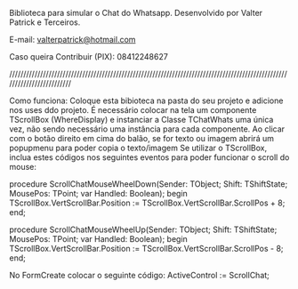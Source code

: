 
  Biblioteca para simular o Chat do Whatsapp.
  Desenvolvido por Valter Patrick e Terceiros.

  E-mail:
  valterpatrick@hotmail.com

  Caso queira Contribuir (PIX):
  08412248627

  /////////////////////////////////////////////////////////////////////////////////////////////////////////////////////////

  Como funciona:
  Coloque esta bibioteca na pasta do seu projeto e adicione nos uses ddo projeto.
  É necessário colocar na tela um componente TScrollBox (WhereDisplay) e instanciar a Classe TChatWhats uma única vez,
  não sendo necessário uma instância para cada componente.
  Ao clicar com o botão direito em cima do balão, se for texto ou imagem abrirá um popupmenu para poder copia o texto/imagem
  Se utilizar o TScrollBox, inclua estes códigos nos seguintes eventos para poder funcionar o scroll do mouse:

  procedure ScrollChatMouseWheelDown(Sender: TObject; Shift: TShiftState; MousePos: TPoint; var Handled: Boolean);
  begin
  TScrollBox.VertScrollBar.Position := TScrollBox.VertScrollBar.ScrollPos + 8;
  end;

  procedure ScrollChatMouseWheelUp(Sender: TObject; Shift: TShiftState; MousePos: TPoint; var Handled: Boolean);
  begin
  TScrollBox.VertScrollBar.Position := TScrollBox.VertScrollBar.ScrollPos - 8;
  end;

  No FormCreate colocar o seguinte código:
  ActiveControl := ScrollChat;
